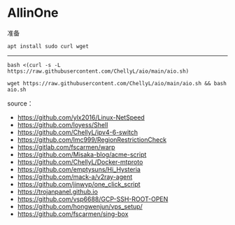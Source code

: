 # AllinOne

准备
```
apt install sudo curl wget
```
----
```
bash <(curl -s -L https://raw.githubusercontent.com/ChellyL/aio/main/aio.sh)
```

```
wget https://raw.githubusercontent.com/ChellyL/aio/main/aio.sh && bash aio.sh
```


source：

- https://github.com/ylx2016/Linux-NetSpeed
- https://github.com/loyess/Shell
- https://github.com/ChellyL/ipv4-6-switch
- https://github.com/lmc999/RegionRestrictionCheck
- https://gitlab.com/fscarmen/warp
- https://github.com/Misaka-blog/acme-script
- https://github.com/ChellyL/Docker-mtproto
- https://github.com/emptysuns/Hi_Hysteria
- https://github.com/mack-a/v2ray-agent
- https://github.com/jinwyp/one_click_script
- https://trojanpanel.github.io
- https://github.com/vsp6688/GCP-SSH-ROOT-OPEN
- https://github.com/hongwenjun/vps_setup/
- https://github.com/fscarmen/sing-box
